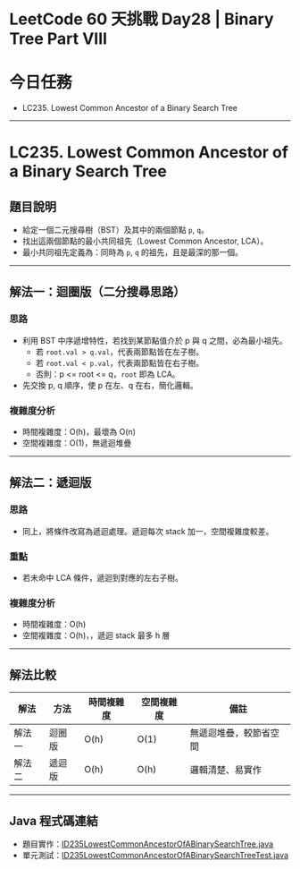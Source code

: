 # LeetCode 60 天挑戰 Day28 | Binary Tree Part VIII

# 今日任務

- LC235. Lowest Common Ancestor of a Binary Search Tree

---

# LC235. Lowest Common Ancestor of a Binary Search Tree

## 題目說明

- 給定一個二元搜尋樹（BST）及其中的兩個節點 `p`, `q`。
- 找出這兩個節點的最小共同祖先（Lowest Common Ancestor, LCA）。
- 最小共同祖先定義為：同時為 `p`, `q` 的祖先，且是最深的那一個。

---

## 解法一：迴圈版（二分搜尋思路）

### 思路

- 利用 BST 中序遞增特性，若找到某節點值介於 p 與 q 之間，必為最小祖先。
  - 若 `root.val > q.val`，代表兩節點皆在左子樹。
  - 若 `root.val < p.val`，代表兩節點皆在右子樹。
  - 否則：p <= root <= q，`root` 即為 LCA。
- 先交換 p, q 順序，使 p 在左、q 在右，簡化邏輯。

### 複雜度分析

- 時間複雜度：O(h)，最壞為 O(n)
- 空間複雜度：O(1)，無遞迴堆疊

---

## 解法二：遞迴版

### 思路

- 同上，將條件改寫為遞迴處理。遞迴每次 stack 加一，空間複雜度較差。

### 重點

- 若未命中 LCA 條件，遞迴到對應的左右子樹。

### 複雜度分析

- 時間複雜度：O(h)
- 空間複雜度：O(h)，，遞迴 stack 最多 h 層

---

## 解法比較

| 解法  | 方法  | 時間複雜度 | 空間複雜度 | 備註          |
|-----|-----|-------|-------|-------------|
| 解法一 | 迴圈版 | O(h)  | O(1)  | 無遞迴堆疊，較節省空間 |
| 解法二 | 遞迴版 | O(h)  | O(h)  | 邏輯清楚、易實作    |

---

## Java 程式碼連結

- 題目實作：[ID235LowestCommonAncestorOfABinarySearchTree.java](../../src/main/java/io/github/monty/leetcode/binarytree/ID235LowestCommonAncestorOfABinarySearchTree.java)
- 單元測試：[ID235LowestCommonAncestorOfABinarySearchTreeTest.java](../../src/test/java/io/github/monty/leetcode/binarytree/ID235LowestCommonAncestorOfABinarySearchTreeTest.java)

